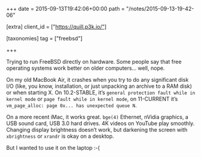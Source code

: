 +++
date = 2015-09-13T19:42:06+00:00
path = "/notes/2015-09-13-19-42-06"

[extra]
client_id = ["https://quill.p3k.io/"]

[taxonomies]
tag = ["freebsd"]

+++

<p>Trying to run FreeBSD directly on hardware. Some people say that free operating systems work better on older computers… well, nope.</p>
<p>On my old MacBook Air, it crashes when you try to do any significant disk I/O (like, you know, installation, or just unpacking an archive to a RAM disk) or when starting X. On 10.2-STABLE, it’s <code>general protection fault while in kernel mode</code> or <code>page fault while in kernel mode</code>, on 11-CURRENT it’s <code>vm_page_alloc: page 0x... has unexpected queue N</code>.</p>
<p>On a more recent iMac, it works great. <code>bge(4)</code> Ethernet, nVidia graphics, a USB sound card, USB 3.0 hard drives. 4K videos on YouTube play smoothly. Changing display brightness doesn’t work, but darkening the screen with <code>xbrightness</code> or <code>xrandr</code> is okay on a desktop.</p>
<p>But I wanted to use it on the laptop :-(</p>